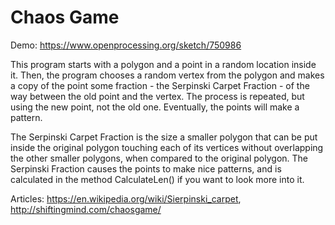 # Chaos Game

Demo: https://www.openprocessing.org/sketch/750986

This program starts with a polygon and a point in a random location inside it. Then, the program chooses a random vertex from the polygon and makes a copy of the point some fraction - the Serpinski Carpet Fraction - of the way between the old point and the vertex. The process is repeated, but using the new point, not the old one. Eventually, the points will make a pattern.  

The Serpinski Carpet Fraction is the size a smaller polygon that can be put inside the original polygon touching each of its vertices without overlapping the other smaller polygons, when compared to the original polygon. The Serpinski Fraction causes the points to make nice patterns, and is calculated in the method CalculateLen() if you want to look more into it.  

Articles: https://en.wikipedia.org/wiki/Sierpinski_carpet, http://shiftingmind.com/chaosgame/  

